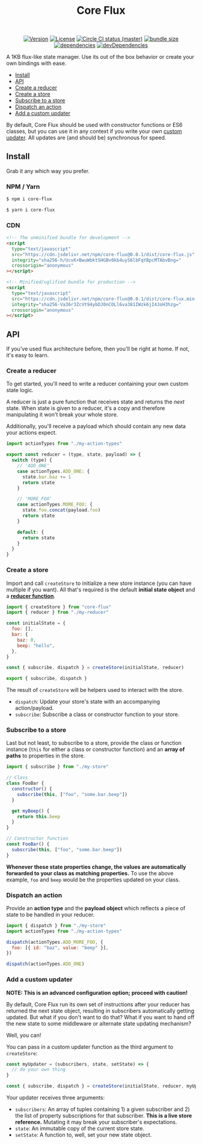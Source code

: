 <h1 align="center">Core Flux</h1>
<br>
<p align="center">
  <a href="https://www.npmjs.com/package/core-flux"><img src="https://img.shields.io/npm/v/core-flux.svg?sanitize=true" alt="Version"></a>
  <a href="https://www.npmjs.com/package/core-flux"><img src="https://img.shields.io/npm/l/core-flux.svg?sanitize=true" alt="License"></a>
  <a href="https://www.npmjs.com/package/core-flux"><img src="https://badgen.net/circleci/github/geotrev/core-flux/master" alt="Circle CI status (master)" /></a>
  <a href="https://www.npmjs.com/package/core-flux"><img src="https://badgen.net/bundlephobia/minzip/core-flux" alt="bundle size" /></a>
  <a href="https://www.npmjs.com/package/core-flux"><img src="https://badgen.net/david/dep/geotrev/core-flux" alt="dependencies" /></a>
  <a href="https://www.npmjs.com/package/core-flux"><img src="https://badgen.net/david/dev/geotrev/core-flux" alt="devDependencies" /></a>
</p>

A 1KB flux-like state manager. Use its out of the box behavior or create your own bindings with ease.

- [Install](#install)
- [API](#api)
- [Create a reducer](#create-a-reducer)
- [Create a store](#create-a-store)
- [Subscribe to a store](#subscribe-to-a-store)
- [Dispatch an action](#dispatch-an-action)
- [Add a custom updater](#add-a-custom-updater)

By default, Core Flux should be used with constructor functions or ES6 classes, but you can use it in any context if you write your own [custom updater](#use-a-custom-updater). All updates are (and should be) synchronous for speed.

## Install

Grab it any which way you prefer.

### NPM / Yarn

```sh
$ npm i core-flux
```

```sh
$ yarn i core-flux
```

### CDN

```html
<!-- The unminified bundle for development -->
<script
  type="text/javascript"
  src="https://cdn.jsdelivr.net/npm/core-flux@0.0.1/dist/core-flux.js"
  integrity="sha256-h/UcvK+BwuWbktSHGBv0kb4uyS6lbFqYBpcMTAbvBng="
  crossorigin="anonymous"
></script>

<!-- Minified/uglified bundle for production -->
<script
  type="text/javascript"
  src="https://cdn.jsdelivr.net/npm/core-flux@0.0.1/dist/core-flux.min.js"
  integrity="sha256-Va36r3ZcVt94ybDJ0nCOLl6va381IWzk6jI4JoH3hzg="
  crossorigin="anonymous"
></script>
```

## API

If you've used flux architecture before, then you'll be right at home. If not, it's easy to learn.

### Create a reducer

To get started, you'll need to write a reducer containing your own custom state logic.

A reducer is just a pure function that receives state and returns the _next_ state. When state is given to a reducer, it's a copy and therefore manipulating it won't break your whole store.

Additionally, you'll receive a payload which should contain any new data your actions expect.

```js
import actionTypes from "./my-action-types"

export const reducer = (type, state, payload) => {
  switch (type) {
    // 'ADD_ONE'
    case actionTypes.ADD_ONE: {
      state.bar.baz += 1
      return state
    }

    // 'MORE_FOO'
    case actionTypes.MORE_FOO: {
      state.foo.concat(payload.foo)
      return state
    }

    default: {
      return state
    }
  }
}
```

### Create a store

Import and call `createStore` to initialize a new store instance (you can have multiple if you want). All that's required is the default **initial state object** and a **[reducer function](#create-a-reducer)**.

```js
import { createStore } from "core-flux"
import { reducer } from "./my-reducer"

const initialState = {
  foo: [],
  bar: {
    baz: 0,
    beep: "hello",
  },
}

const { subscribe, dispatch } = createStore(initialState, reducer)

export { subscribe, dispatch }
```

The result of `createStore` will be helpers used to interact with the store.

- `dispatch`: Update your store's state with an accompanying action/payload.
- `subscribe`: Subscribe a class or constructor function to your store.

### Subscribe to a store

Last but not least, to subscribe to a store, provide the class or function instance (`this` for either a class or constructor function) and an **array of paths** to properties in the store.

```js
import { subscribe } from "./my-store"

// Class
class FooBar {
  constructor() {
    subscribe(this, ["foo", "some.bar.beep"])
  }

  get myBeep() {
    return this.beep
  }
}

// Constructor function
const FooBar() {
  subscribe(this, ["foo", "some.bar.beep"])
}
```

**Whenever these state properties change, the values are automatically forwarded to your class as matching properties.** To use the above example, `foo` and `beep` would be the properties updated on your class.

### Dispatch an action

Provide an **action type** and the **payload object** which reflects a piece of state to be handled in your reducer.

```js
import { dispatch } from "./my-store"
import actionTypes from "./my-action-types"

dispatch(actionTypes.ADD_MORE_FOO, {
  foo: [{ id: "baz", value: "beep" }],
})

dispatch(actionTypes.ADD_ONE)
```

### Add a custom updater

**NOTE: This is an advanced configuration option; proceed with caution!**

By default, Core Flux run its own set of instructions after your reducer has returned the next state object, resulting in subscribers automatically getting updated. But what if you don't want to do that? What if you want to hand off the new state to some middleware or alternate state updating mechanism?

Well, you can!

You can pass in a custom updater function as the third argument to `createStore`:

```js
const myUpdater = (subscribers, state, setState) => {
  // do your own thing
}

const { subscribe, dispatch } = createStore(initialState, reducer, myUpdater)
```

Your updater receives three arguments:

- `subscribers`: An array of tuples containing 1) a given subscriber and 2) the list of property subscriptions for that subscriber. **This is a live store reference.** Mutating it may break your subscriber's expectations.
- `state`: An immutable copy of the current store state.
- `setState`: A function to, well, set your new state object.
